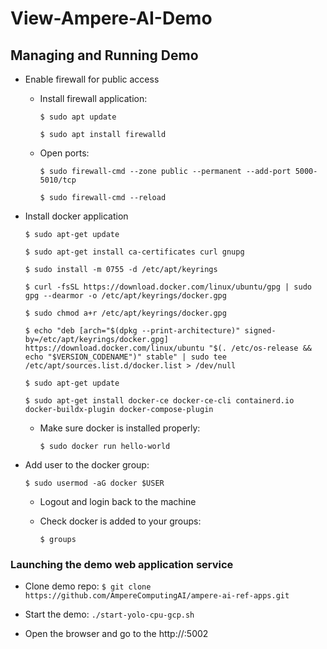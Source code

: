 # View-Ampere-AI-Demo
## Managing and Running Demo

* Enable firewall for public access
    + Install firewall application:
      
       ```$ sudo apt update```
      
       ```$ sudo apt install firewalld```


    + Open ports:

      ```$ sudo firewall-cmd --zone public --permanent --add-port 5000-5010/tcp```
      
      ```$ sudo firewall-cmd --reload```

* Install docker application
  
  ```$ sudo apt-get update```
  
  ```$ sudo apt-get install ca-certificates curl gnupg```

  ```$ sudo install -m 0755 -d /etc/apt/keyrings```

  ```$ curl -fsSL https://download.docker.com/linux/ubuntu/gpg | sudo gpg --dearmor -o /etc/apt/keyrings/docker.gpg```

  ```$ sudo chmod a+r /etc/apt/keyrings/docker.gpg```

  ```$ echo "deb [arch="$(dpkg --print-architecture)" signed-by=/etc/apt/keyrings/docker.gpg] https://download.docker.com/linux/ubuntu "$(. /etc/os-release && echo "$VERSION_CODENAME")" stable" | sudo tee /etc/apt/sources.list.d/docker.list > /dev/null```
         
  ```$ sudo apt-get update```

  ```$ sudo apt-get install docker-ce docker-ce-cli containerd.io docker-buildx-plugin docker-compose-plugin```

   + Make sure docker is installed properly:

      ```$ sudo docker run hello-world```

* Add user to the docker group:

  ```$ sudo usermod -aG docker $USER```

   + Logout and login back to the machine
   + Check docker is added to your groups:

     ```$ groups```
  
### Launching the demo web application service
* Clone demo repo:
  ```$ git clone https://github.com/AmpereComputingAI/ampere-ai-ref-apps.git```

* Start the demo:
  ```./start-yolo-cpu-gcp.sh```

* Open the browser and go to the http://<ip-address>:5002
